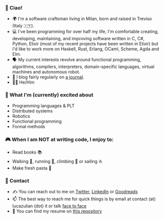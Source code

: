 ### :wave: Ciao!

* :earth_africa: I'm a software craftsman living in Milan, born and raised in Treviso (Italy 🇮🇹).
* :computer: I've been programming for over half my life, I'm comfortable creating, developing, maintaining, and improving software written in C, C#, Python, Elixir (most of my recent projects have been written in Elixir) but I'd like to work more on Haskell, Rust, Erlang, OCaml, Scheme, Agda and Elm.
* :speaking_head: My current interests revolve around functional programming, algorithms, compilers, interpreters, domain-specific languages, virtual machines and autonomous robot.
* :speech_balloon: I blog fairly regularly on [a journal](https://github.com/lucazulian/journal).
* :rainbow_flag: He/Him

### :raised_hands: What I'm (currently) excited about

* Programming languages & PLT
* Distributed systems
* Robotics
* Functional programming
* Formal methods

### :video_game: When I am NOT at writing code, I enjoy to:

* Read books :books:
* Walking :walking:, running :running:, climbing :climbing: or sailing :sailboat:
* Make fresh pasta :spaghetti:

### :handshake: Contact

* ✍️ You can reach out to me on [Twitter](https://twitter.com/luca_julian), [LinkedIn](https://www.linkedin.com/in/zulianluca/) or [Goodreads](https://www.goodreads.com/user/show/75913668-luca)
* :mailbox: The best way to reach me for quick things is by email at contact (at) lucazulian (dot) it or talk [face to face](https://calendly.com/lucazulian/office-hours)
* :page_with_curl: You can find my resume on [this repository](https://github.com/lucazulian/resume)
